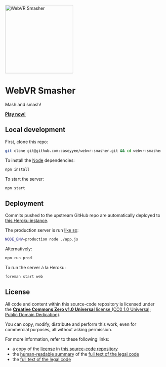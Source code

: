 [<img src="https://raw.githubusercontent.com/caseyyee/webvr-smasher/master/client/img/icon-190.png" alt="WebVR Smasher" title="WebVR Smasher" width="220">](https://webvr.yoga/)

# WebVR Smasher

Mash and smash!

[**Play now!**](https://webvr.yoga/)


## Local development

First, clone this repo:

```bash
git clone git@github.com:caseyyee/webvr-smasher.git && cd webvr-smasher
```

To install the [Node](https://nodejs.org/en/download/) dependencies:

```bash
npm install
```

To start the server:

```bash
npm start
```


## Deployment

Commits pushed to the upstream GitHub repo are automatically deployed to [this Heroku instance](https://webvr.yoga/).

The production server is run [like so](Procfile):

```bash
NODE_ENV=production node ./app.js
```

Alternatively:

```bash
npm run prod
```

To run the server à la Heroku:

```bash
foreman start web
```


## License

All code and content within this source-code repository is licensed under the [**Creative Commons Zero v1.0 Universal** license (CC0 1.0 Universal; Public Domain Dedication)](LICENSE.md).

You can copy, modify, distribute and perform this work, even for commercial purposes, all without asking permission.

For more information, refer to these following links:

* a copy of the [license](LICENSE.md) in [this source-code repository](https://github.com/caseyyee/webvr-smasher)
* the [human-readable summary](https://creativecommons.org/publicdomain/zero/1.0/) of the [full text of the legal code](https://creativecommons.org/publicdomain/zero/1.0/legalcode)
* the [full text of the legal code](https://creativecommons.org/publicdomain/zero/1.0/legalcode)
